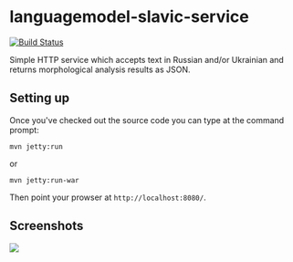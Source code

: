 languagemodel-slavic-service
============================
[![Build Status](https://api.travis-ci.org/intersystems-ru/languagemodel-slavic-service.png?branch=master)](https://travis-ci.org/intersystems-ru/languagemodel-slavic-service)

Simple HTTP service which accepts text in Russian and/or Ukrainian and returns morphological analysis results as JSON.

## Setting up
Once you've checked out the source code you can type at the command prompt:

```
mvn jetty:run
```

or

```
mvn jetty:run-war
```

Then point your prowser at `http://localhost:8080/`.

## Screenshots

![](http://intersystems-ru.github.io/languagemodel-slavic-service/analyzer.png)

